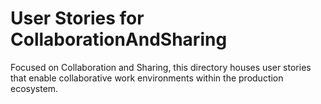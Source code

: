 # User Stories for CollaborationAndSharing
Focused on Collaboration and Sharing, this directory houses user stories that enable collaborative work environments within the production ecosystem.
